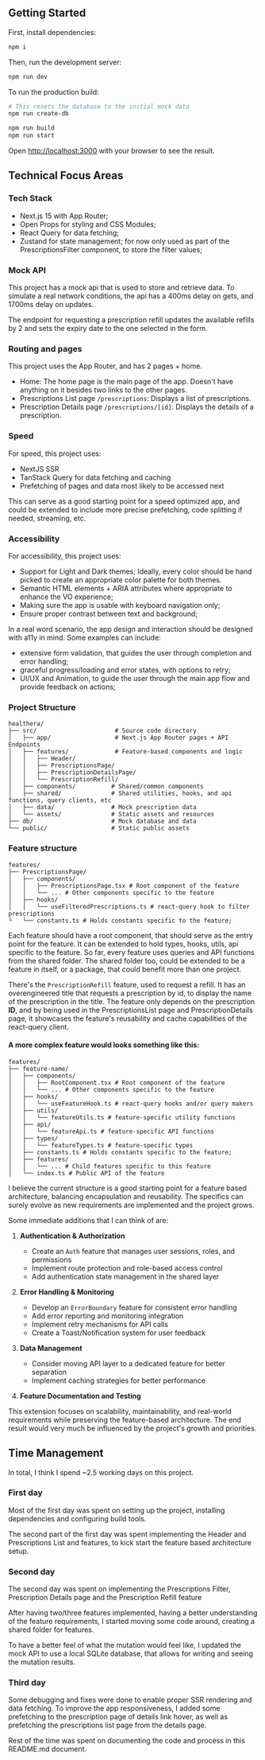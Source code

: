 ## Getting Started

First, install dependencies:

```bash
npm i
```

Then, run the development server:

```bash
npm run dev
```

To run the production build:

```bash
# This resets the database to the initial mock data
npm run create-db

npm run build
npm run start
```

Open [http://localhost:3000](http://localhost:3000) with your browser to see the result.

## Technical Focus Areas

### Tech Stack

- Next.js 15 with App Router;
- Open Props for styling and CSS Modules;
- React Query for data fetching;
- Zustand for state management; for now only used as part of the PrescriptionsFilter component, to store the filter values;

### Mock API

This project has a mock api that is used to store and retrieve data. To simulate a real network conditions, the api has a 400ms delay on gets, and 1700ms delay on updates.

The endpoint for requesting a prescription refill updates the available refills by 2 and sets the expiry date to the one selected in the form.

### Routing and pages

This project uses the App Router, and has 2 pages + home.

- Home: The home page is the main page of the app. Doesn't have anything on it besides two links to the other pages.
- Prescriptions List page `/prescriptions`: Displays a list of prescriptions.
- Prescription Details page `/prescriptions/[id]`: Displays the details of a prescription.

### Speed

For speed, this project uses:
- NextJS SSR 
- TanStack Query for data fetching and caching
- Prefetching of pages and data most likely to be accessed next

This can serve as a good starting point for a speed optimized app, and could be extended to include more precise prefetching, code splitting if needed, streaming, etc.

### Accessibility

For accessibility, this project uses:
- Support for Light and Dark themes; Ideally, every color should be hand picked to create an appropriate color palette for both themes.
- Semantic HTML elements + ARIA attributes where appropriate to enhance the VO experience;
- Making sure the app is usable with keyboard navigation only;
- Ensure proper contrast between text and background;

In a real word scenario, the app design and interaction should be designed with a11y in mind. Some examples can include: 
- extensive form validation, that guides the user through completion and error handling;
- graceful progress/loading and error states, with options to retry;
- UI/UX and Animation, to guide the user through the main app flow and provide feedback on actions;

### Project Structure
```
healthera/
├── src/                      # Source code directory
│   ├── app/                  # Next.js App Router pages + API Endpoints
│   ├── features/             # Feature-based components and logic
│   │   ├── Header/
│   │   ├── PrescriptionsPage/
│   │   ├── PrescriptionDetailsPage/
│   │   └── PrescriptionRefill/
│   ├── components/          # Shared/common components
│   ├── shared/              # Shared utilities, hooks, and api functions, query clients, etc
│   ├── data/                # Mock prescription data
│   └── assets/              # Static assets and resources
├── db/                      # Mock database and data
└── public/                  # Static public assets
```

### Feature structure
```
features/
├── PrescriptionsPage/
│   ├── components/
│   │   ├── PrescriptionsPage.tsx # Root component of the feature
│   │   └── ... # Other components specific to the feature
│   ├── hooks/
│   │   └── useFilteredPrescriptions.ts # react-query hook to filter prescriptions
└   └── constants.ts # Holds constants specific to the feature;
```

Each feature should have a root component, that should serve as the entry point for the feature. It can be extended to hold types, hooks, utils, api specific to the feature. So far, every feature uses queries and API functions from the shared folder. The shared folder too, could be extended to be a feature in itself, or a package, that could benefit more than one project.

There's the `PrescriptionRefill` feature, used to request a refill. It has an overengineered title that requests a prescription by id, to display the name of the prescription in the title. The feature only depends on the prescription **ID**, and by being used in the PrescriptionsList page and PrescriptionDetails page, it showcases the feature's reusability and cache capabilities of the react-query client.

#### A more complex feature would looks something like this:
```
features/
├── feature-name/
│   ├── components/
│   │   ├── RootComponent.tsx # Root component of the feature
│   │   └── ... # Other components specific to the feature
│   ├── hooks/
│   │   └── useFeatureHook.ts # react-query hooks and/or query makers
│   ├── utils/
│   │   └── featureUtils.ts # feature-specific utility functions
│   ├── api/
│   │   └── featureApi.ts # feature-specific API functions
│   ├── types/
│   │   └── featureTypes.ts # feature-specific types
│   ├── constants.ts # Holds constants specific to the feature;
│   ├── features/
│   │   └── ... # Child features specific to this feature
│   └── index.ts # Public API of the feature
```

I believe the current structure is a good starting point for a feature based architecture, balancing encapsulation and reusability. The specifics can surely evolve as new requirements are implemented and the project grows.

Some immediate additions that I can think of are:

1. **Authentication & Authorization**
   - Create an `Auth` feature that manages user sessions, roles, and permissions
   - Implement route protection and role-based access control
   - Add authentication state management in the shared layer

2. **Error Handling & Monitoring**
   - Develop an `ErrorBoundary` feature for consistent error handling
   - Add error reporting and monitoring integration
   - Implement retry mechanisms for API calls
   - Create a Toast/Notification system for user feedback

3. **Data Management**
   - Consider moving API layer to a dedicated feature for better separation
   - Implement caching strategies for better performance
4. **Feature Documentation and Testing**

This extension focuses on scalability, maintainability, and real-world requirements while preserving the feature-based architecture. The end result would very much be influenced by the project's growth and priorities.

## Time Management 

In total, I think I spend ~2.5 working days on this project.

### First day
Most of the first day was spent on setting up the project, installing dependencies and configuring build tools.

The second part of the first day was spent implementing the Header and Prescriptions List and features, to kick start the feature based architecture setup.

### Second day

The second day was spent on implementing the Prescriptions Filter,
Prescription Details page and the Prescription Refill feature

After having two/three features implemented, having a better understanding of the feature requirements, I started moving some code around, creating a shared folder for features.

To have a better feel of what the mutation would feel like, I updated the mock API to use a local SQLite database, that allows for writing and seeing the mutation results.

### Third day

Some debugging and fixes were done to enable proper SSR rendering and data fetching. To improve the app responsiveness, I added some prefetching to the prescription page of details link hover, as well as prefetching the prescriptions list page from the details page.

Rest of the time was spent on documenting the code and process in this README.md document.

